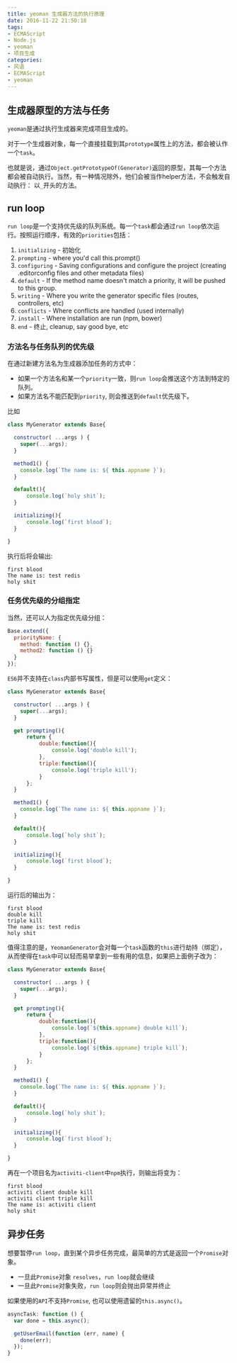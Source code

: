 ```yaml
---
title: yeoman 生成器方法的执行原理
date: 2016-11-22 21:50:18
tags:
- ECMAScript
- Node.js
- yeoman
- 项目生成
categories:
- 风语
- ECMAScript
- yeoman
---
```


## 生成器原型的方法与任务

`yeoman`是通过执行生成器来完成项目生成的。

对于一个生成器对象，每一个直接挂载到其`prototype`属性上的方法，都会被认作一个`task`。

也就是说，通过`Object.getPrototypeOf(Generator)`返回的原型，其每一个方法都会被自动执行。当然，有一种情况除外，他们会被当作helper方法，不会触发自动执行： 以`_`开头的方法。

## run loop

`run loop`是一个支持优先级的队列系统。每一个`task`都会通过`run loop`依次运行。按照运行顺序，有效的`priorities`包括：

1. `initializing` - 初始化 
2. `prompting` - where you'd call this.prompt()
3. `configuring` - Saving configurations and configure the project (creating .editorconfig files and other metadata files)
4. `default` - If the method name doesn't match a priority, it will be pushed to this group.
5. `writing` - Where you write the generator specific files (routes, controllers, etc)
6. `conflicts` - Where conflicts are handled (used internally)
7. `install` - Where installation are run (npm, bower)
8. `end` - 终止, cleanup, say good bye, etc

### 方法名与任务队列的优先级

在通过新建方法名为生成器添加任务的方式中：
* 如果一个方法名和某一个`priority`一致，则`run loop`会推送这个方法到特定的队列。
* 如果方法名不能匹配到`priority`, 则会推送到`default`优先级下。

比如
```JavaScript
class MyGenerator extends Base{

  constructor( ...args ) {
    super(...args);
  }

  method1() {
    console.log(`The name is: ${ this.appname }`);
  }

  default(){
      console.log(`holy shit`);
  }

  initializing(){
      console.log(`first blood`);
  }

} 
```

执行后将会输出:
```
first blood
The name is: test redis
holy shit
```

### 任务优先级的分组指定

当然，还可以人为指定优先级分组：
```JavaScript
Base.extend({
  priorityName: {
    method: function () {},
    method2: function () {}
  }
});
```

`ES6`并不支持在`class`内部书写属性，但是可以使用`get`定义：
```JavaScript
class MyGenerator extends Base{

  constructor( ...args ) {
    super(...args);
  }

  get prompting(){
      return {
          double:function(){
              console.log('double kill');
          },
          triple:function(){
              console.log('triple kill');
          }
      };
  }

  method1() {
    console.log(`The name is: ${ this.appname }`);
  }

  default(){
      console.log(`holy shit`);
  }

  initializing(){
      console.log(`first blood`);
  }

} 
```
运行后的输出为：
```
first blood
double kill
triple kill
The name is: test redis
holy shit
```

值得注意的是，`YeomanGenerator`会对每一个`task`函数的`this`进行劫持（绑定），从而使得在`task`中可以轻而易举拿到一些有用的信息，如果把上面例子改为：
```JavaScript
class MyGenerator extends Base{

  constructor( ...args ) {
    super(...args);
  }

  get prompting(){
      return {
          double:function(){
              console.log(`${this.appname} double kill`);
          },
          triple:function(){
              console.log(`${this.appname} triple kill`);
          }
      };
  }

  method1() {
    console.log(`The name is: ${ this.appname }`);
  }

  default(){
      console.log(`holy shit`);
  }

  initializing(){
      console.log(`first blood`);
  }

} 
```
再在一个项目名为`activiti-client`中`npm`执行，则输出将变为：
```
first blood
activiti client double kill
activiti client triple kill
The name is: activiti client
holy shit
```


## 异步任务

想要暂停`run loop`，直到某个异步任务完成，最简单的方式是返回一个`Promise`对象。
* 一旦此`Promise`对象 `resolves`，`run loop`就会继续
* 一旦此`Promise`对象失败，`run loop`则会抛出异常并终止

如果使用的`API`不支持`Promise`, 也可以使用遗留的`this.async()`。 

```JavaScript
asyncTask: function () {
  var done = this.async();

  getUserEmail(function (err, name) {
    done(err);
  });
}
```